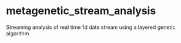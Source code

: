 # metagenetic_stream_analysis
Streaming analysis of real time 1d data stream using a layered genetic algorithm
